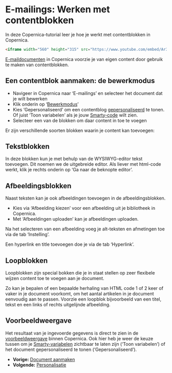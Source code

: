 # E-mailings: Werken met contentblokken

In deze Copernica-tutorial leer je hoe je werkt met contentblokken in
Copernica.

```html
<iframe width="560" height="315" src="https://www.youtube.com/embed/Ar3qDcwZeUg?list=PLgCg-YR2FABYm7GqM8_ZLDH98-DAc0yoq" frameborder="0" allowfullscreen="allowfullscreen">  </iframe>
```

[E-maildocumenten](./emailings-creating-a-document.md)
in Copernica voorzie je van eigen content door gebruik te maken van
contentblokken.

Een contentblok aanmaken: de bewerkmodus
----------------------------------------

-   Navigeer in Copernica naar ‘E-mailings’ en selecteer het document
    dat je wilt bewerken
-   Klik onderin op ‘[Bewerkmodus](./personalization-settings.md)’
-   Kies ‘Gepersonaliseerd’ om een contentblog
    [gepersonaliseerd](./emailings-using-content-blocks.md)
    te tonen. Of juist ‘Toon variabelen’ als je jouw
    [Smarty-code](./smarty.md) wilt zien.
-   Selecteer een van de blokken om daar content in toe te voegen

Er zijn verschillende soorten blokken waarin je content kan toevoegen:

Tekstblokken
------------

In deze blokken kun je met behulp van de WYSIWYG-editor tekst toevoegen.
Dit noemen we de uitgebreide editor. Als liever met html-code werkt,
klik je rechts onderin op ‘Ga naar de beknopte editor’.

Afbeeldingsblokken
------------------

Naast teksten kan je ook afbeeldingen toevoegen in de
afbeeldingsblokken.

-   Kies via ‘Afbeelding kiezen’ voor een afbeelding uit je bibliotheek
    in Copernica.
-   Met ‘Afbeeldingen uploaden’ kan je afbeeldingen uploaden.

Na het selecteren van een afbeelding voeg je alt-teksten en afmetingen
toe via de tab ‘Instelling’.

Een hyperlink en title toevoegen doe je via de tab ‘Hyperlink’.

Loopblokken
-----------

Loopblokken zijn special bokken die je in staat stellen op zeer
flexibele wijzen content toe te voegen aan je document.

Zo kan je bepalen of een bepaalde herhaling van HTML code 1 of 2 keer of
vaker in je document voorkomt, om het aantal artikelen in je document
eenvoudig aan te passen. Voorzie een loopblok bijvoorbeeld van een
titel, tekst en een links of rechts uitgelijnde afbeelding.

Voorbeeldweergave
-----------------

Het resultaat van je ingevoerde gegevens is direct te zien in de
[voorbeeldweergave](./personalization-settings.md)
binnen Copernica. Ook hier heb je weer de keuze tussen om je
[Smarty-variabelen](./smarty.md)
zichtbaar te laten zijn (‘Toon variabelen’) of het document
gepersonaliseerd te tonen (‘Gepersonaliseerd’).

-   **Vorige:** [Document aanmaken](./emailings-creating-a-document.md "E-mailings: Document aanmaken")
-   **Volgende:** [Personalisatie](./emailings-adding-personalization.md "E-mailings: Personalisatie")

